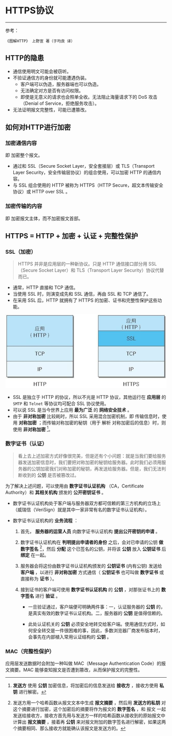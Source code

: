 # HTTPS协议

---

参考：

```
《图解HTTP》 上野宣 著（于均良 译）
```



## HTTP的隐患

- 通信使用明文可能会被窃听。
- 不验证通信方的身份就可能遭遇伪装。
  - 客户端可以伪造，服务器端也可以伪造。
  - 无法确定对方是否有访问权限。
  - 即使是无意义的请求也会照单全收。无法阻止海量请求下的 DoS 攻击（Denial of Service，拒绝服务攻击）。
- 无法证明报文完整性，可能已遭篡改。



## 如何对HTTP进行加密

### 加密通信内容

即 加密整个报文。

- 通过和 SSL（Secure Socket Layer，安全套接层）或 TLS（Transport Layer Security，安全传输层协议）的组合使用，可以加密 HTTP 的通信内容。
- 与 SSL 组合使用的 HTTP 被称为 HTTPS（HTTP Secure，超文本传输安全协议）或 HTTP over SSL 。



### 加密传输的内容

即 加密报文主体，而不加密报文首部。

## HTTPS = HTTP + 加密 + 认证 + 完整性保护

### SSL（加密）

> HTTPS 并非是应用层的一种新协议。只是 HTTP 通信接口部分用 SSL（Secure Socket Layer）和 TLS（Transport Layer Security）协议代替而已。



- 通常，HTTP 直接和 TCP 通信。
- 当使用 SSL 时，则演变成先和 SSL 通信，再由 SSL 和 TCP 通信了。
- 在采用 SSL 后，HTTP 就拥有了 HTTPS 的加密、证书和完整性保护这些功能。

![image-20220228210520683](HTTPS协议/image-20220228210520683.png)

- SSL 是独立于 HTTP 的协议，所以不光是 HTTP 协议，其他运行在 **应用层** 的 `SMTP` 和 `Telnet` 等协议均可配合 SSL 协议使用。
- 可以说 SSL 是当今世界上应用 **最为广泛** 的 **网络安全技术** 。
- 由于 **非对称加密** 比较耗时，所以 SSL 采用混合加密机制，即 传输信息时，使用 **对称加密** ；而传输对称加密的秘钥（用于 解析 对称加密后的信息）时，则使用 **非对称加密** [^非对称加密]。

> [^ 非对称加密 ]: **发送方** 使用 **公钥** 加密信息，将加密后的信息发送给 **接收方** ，接收方使用 **私钥** 进行解密。

### 数字证书（认证）

> 看上去上述加密方式好像很完美，但是还有个小问题：就是当我们要给服务器发送加密信息时，我们要把对称加密的秘钥给服务器。此时我们必须用服务器的公钥加密我们对称加密的秘钥，再发送给服务器。但是，我们无法判断收到的 **公钥** 是否被篡改过。

为了解决上述问题，可以使用由 **数字证书认证机构** （CA，Certificate Authority）和 **其相关机构** 颁发的 **公开密钥证书** 。

- 数字证书认证机构处于客户端与服务器双方都可信赖的第三方机构的立场上（威瑞信（VeriSign）就是其中一家非常有名的数字证书认证机构）。

- 数字证书认证机构的 **业务流程** ：

  1. 首先， **服务器的运营人员** 向数字证书认证机构 **提出公开密钥的申请** 。

  2. 数字证书认证机构在 **判明提出申请者的身份** 之后，会对已申请的公钥 **做数字签名** [^数字签名]，然后 **分配** 这个已签名的公钥，并将该 **公钥** 放入 **公钥证书** 后 **绑定** 在一起。

  3. 服务器会将这份由数字证书认证机构颁发的 **公钥证书** (内有公钥) 发送给 **客户端** ，以进行 **非对称加密** 方式通信（ **公钥证书** 也可叫做 **数字证书** 或直接称为 **证书** ）。

  4. 接到证书的客户端可使用 **数字证书认证机构** 的 **公钥** ，对那张证书上的 **数字签名** 进行 **验证** 。

     - 一旦验证通过，客户端便可明确两件事：一，认证服务器的 **公钥** 的，是真实有效的数字证书认证机构。二，服务器的 **公钥** 是值得信赖的。

     - 此处认证机关的 **公钥** 必须安全地转交给客户端。使用通信方式时，如何安全转交是一件很困难的事，因此，多数浏览器厂商发布版本时，会事先在内部植入常用认证结构的 **公钥** 。

> [^ 数字签名 ]: 发送方用一个哈希函数从报文文本中生成 **报文摘要** ，然后用 **发送方的私钥** 对这个摘要进行加密，这个加密后的摘要将作为报文的 **数字签名** ，和 报文 一起发送给接收方，接收方首先用与发送方一样的哈希函数从接收到的原始报文中计算出 **报文摘要** ，接着再 **公钥** 来对报文附加的数字签名进行解密，如果这两个摘要相同、那么接收方就能确认该报文是发送方的。

### MAC（完整性保护）

应用层发送数据时会附加一种叫做 MAC（Message Authentication Code）的报文摘要。MAC 能够查知报文是否遭到篡改，从而保护报文的完整性。
